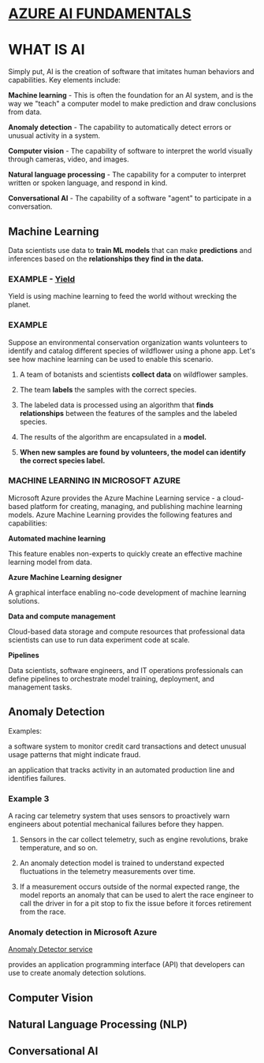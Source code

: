 # [AZURE AI FUNDAMENTALS](https://docs.microsoft.com/en-us/learn/certifications/azure-ai-fundamentals/)

# WHAT IS AI

Simply put, AI is the creation of software that imitates human behaviors and capabilities. Key elements include:

**Machine learning** - This is often the foundation for an AI system, and is the way we "teach" a computer model to make prediction and draw conclusions from data.

**Anomaly detection** - The capability to automatically detect errors or unusual activity in a system.

**Computer vision** - The capability of software to interpret the world visually through cameras, video, and images.

**Natural language processing** - The capability for a computer to interpret written or spoken language, and respond in kind.

**Conversational AI** - The capability of a software "agent" to participate in a conversation.

## Machine Learning

Data scientists use data to **train ML models** that can make **predictions** and inferences based on the **relationships they find in the data.**

### EXAMPLE - [Yield](https://news.microsoft.com/transform/videos/yield-feed-world-without-wrecking-planet/) 

Yield is using machine learning to feed the world without wrecking the planet.

### EXAMPLE 

Suppose an environmental conservation organization wants volunteers to identify and catalog different species of wildflower using a phone app. Let's see how machine learning can be used to enable this scenario.

1. A team of botanists and scientists **collect data** on wildflower samples.

2. The team **labels** the samples with the correct species.

3. The labeled data is processed using an algorithm that **finds relationships** between the features of the samples and the labeled species.

4. The results of the algorithm are encapsulated in a **model.**

5. **When new samples are found by volunteers, the model can identify the correct species label.**


### MACHINE LEARNING IN MICROSOFT AZURE

Microsoft Azure provides the Azure Machine Learning service - a cloud-based platform for creating, managing, and publishing machine learning models. Azure Machine Learning provides the following features and capabilities:


**Automated machine learning**

This feature enables non-experts to quickly create an effective machine learning model from data.

**Azure Machine Learning designer**

A graphical interface enabling no-code development of machine learning solutions.

**Data and compute management**

Cloud-based data storage and compute resources that professional data scientists can use to run data experiment code at scale.

**Pipelines**

Data scientists, software engineers, and IT operations professionals can define pipelines to orchestrate model training, deployment, and management tasks.

## Anomaly Detection

Examples:

a software system to monitor credit card transactions and detect unusual usage patterns that might indicate fraud.

an application that tracks activity in an automated production line and identifies failures.
 
### Example 3 

A racing car telemetry system that uses sensors to proactively warn engineers about potential mechanical failures before they happen.

1. Sensors in the car collect telemetry, such as engine revolutions, brake temperature, and so on.

2. An anomaly detection model is trained to understand expected fluctuations in the telemetry measurements over time.

3. If a measurement occurs outside of the normal expected range, the model reports an anomaly that can be used to alert the race engineer to call the driver in for a pit stop to fix the issue before it forces retirement from the race.

### Anomaly detection in Microsoft Azure

[ Anomaly Detector service ](https://azure.microsoft.com/en-us/services/cognitive-services/anomaly-detector/)

provides an application programming interface (API) that developers can use to create anomaly detection solutions.

## Computer Vision 

## Natural Language Processing (NLP)

## Conversational AI 



 
